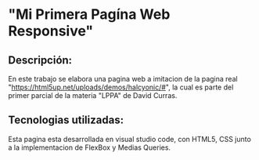 # "Mi Primera Pagína Web Responsive" 
## Descripción:
En este trabajo se elabora una pagina web a imitacion de la pagina real "https://html5up.net/uploads/demos/halcyonic/#", la cual es parte del primer parcial de la materia "LPPA" de David Curras.

## Tecnologias utilizadas:
Esta pagina esta desarrollada en visual studio code, con HTML5, CSS junto a la implementacion de FlexBox y Medias Queries.
